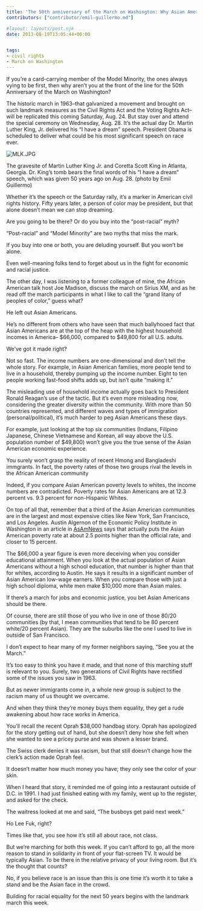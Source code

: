 ```yaml
---
title: 'The 50th anniversary of the March on Washington: Why Asian Americans should be there marching, dreaming'
contributors: ["contributor/emil-guillermo.md"]

#layout: layouts/post.njk
date: 2013-08-19T13:05:44+00:00


tags:
- civil rights
- March on Washington
---
```


If you’re a card-carrying member of the Model Minority, the ones always vying to
be first, then why aren’t you at the front of the line for the 50th Anniversary
of the March on Washington?

The historic march in 1963–that galvanized a movement and brought on such
landmark measures as the Civil Rights Act and the Voting Rights Act–will be
replicated this coming Saturday, Aug. 24. But stay over and attend the special
ceremony on Wednesday, Aug. 28. It’s the actual day Dr. Martin Luther King, Jr.
delivered his “I have a dream” speech. President Obama is scheduled to deliver
what could be his most significant speech on race ever.

![MLK.JPG](/uploads/MLK.JPG)

The gravesite of Martin Luther King Jr. and Coretta Scott King in Atlanta,
Georgia. Dr. King’s tomb bears the final words of his “I have a dream” speech,
which was given 50 years ago on Aug. 28. (photo by Emil Guillermo)

Whether it’s the speech or the Saturday rally, it’s a marker in American civil
rights history. Fifty years later, a person of color may be president, but that
alone doesn’t mean we can stop dreaming.

Are you going to be there? Or do you buy into the “post-racial” myth?

“Post-racial” and “Model Minority” are two myths that miss the mark.

If you buy into one or both, you are deluding yourself. But you won’t be alone.

Even well-meaning folks tend to forget about us in the fight for economic and
racial justice.

The other day, I was listening to a former colleague of mine, the African
American talk host Joe Madison, discuss the march on Sirius XM, and as he read
off the march participants in what I like to call the “grand litany of peoples
of color,” guess what?

He left out Asian Americans.

He’s no different from others who have seen that much ballyhooed fact that Asian
Americans are at the top of the heap with the highest household incomes in
America– $66,000, compared to $49,800 for all U.S. adults.

We’ve got it made right?

Not so fast. The income  numbers are one-dimensional and don’t tell the whole
story. For example, in Asian American families, more people tend to live in a
household, thereby pumping up the income number. Eight to ten people working
fast-food shifts adds up, but isn’t quite “making it.”

The misleading use of household income actually goes back to President Ronald
Reagan’s use of the tactic.  But it’s even more misleading now, considering the
greater diversity within the community.  With more than 50 countries
represented, and different waves and types of immigration (personal/political),
it’s much harder to peg Asian Americans these days.

For example, just looking at the top six communities (Indians, Filipino
Japanese, Chinese Vietnamese and Korean, all  way above the U.S. population
number of $49,800) won’t give you the true sense of the Asian American economic
experience.

You surely won’t grasp the reality of recent Hmong and Bangladeshi immgrants. In
fact, the poverty rates of those two groups rival the levels in the African
American community

Indeed, if you compare Asian American poverty levels to whites, the income
numbers are contradicted. Poverty rates for Asian Americans are at 12.3 percent
vs. 9.3 percent for non-Hispanic Whites.

On top of all that, remember that a third of the Asian American communities are
in the largest and most expensive cities like New York, San Francisco, and Los
Angeles. Austin Algernon of the Economic Policy Institute in Washington in an
article in
[AsAmNews](https://www.asamnews.com/2013/05/21/mpr-the-high-poverty-rate-in-asian-american-community/)
says that actually puts the Asian American poverty rate at about 2.5 points
higher than the official rate, and closer to 15 percent.

The $66,000 a year figure is even more deceiving when you consider educational
attainment. When you look at the actual population of Asian Americans without a
high school education, that number is higher than that for whites, according to
Austin. He says it results in a significant number of Asian American low-wage
earners. When you compare those with just a high school diploma, white men make
$10,000 more than Asian males.

If there’s a march for jobs and economic justice, you bet Asian Americans should
be there.

Of course, there are still those of you who live in one of those 80/20
communities (by that, I mean communities that tend to be 80 percent white/20
percent Asian). They are the suburbs like the one I used to live in outside of
San Francisco.

I don’t expect to hear many of my former neighbors saying, “See you at the
March.”

It’s too easy to think you have it made, and that none of this marching stuff is
relevant to you.  Surely, two generations of Civil Rights have rectified some of
the issues you saw in 1963.

But as newer immigrants come in, a whole new group is subject to the racism many
of us thought we overcame.

And when they think they’re money buys them equality, they get a rude awakening
about  how race works in America.

You’ll recall the recent Oprah $38,000 handbag story. Oprah has apologized for
the story getting out of hand, but she doesn’t deny how she felt when she wanted
to see a pricey purse and was shown a lesser brand.

The Swiss clerk denies it was racism, but that still doesn’t change how the
clerk’s action made Oprah feel.

It doesn’t matter how much money you have; they only see the color of your skin.

When I heard that story, it reminded me of going into a restaurant outside of
D.C. in 1991. I had just finished eating with my family, went up to the
register, and asked for the check.

The waitress looked at me and said, “The busboys get paid next week.”

Ho Lee Fuk, right?

Times like that, you see how it’s still all about race, not class.

But we’re marching for both this week. If you can’t afford to go, all the more
reason to stand in solidarity in front of your flat-screen TV. It would be
typically Asian. To be there in the relative privacy of your living room. But
it’s the thought that counts?

No, if you believe race is an issue than this is one time it’s worth it to take
a stand and be the Asian face in the crowd.

Building for racial equality for the next 50 years begins with the landmark
march this week.
